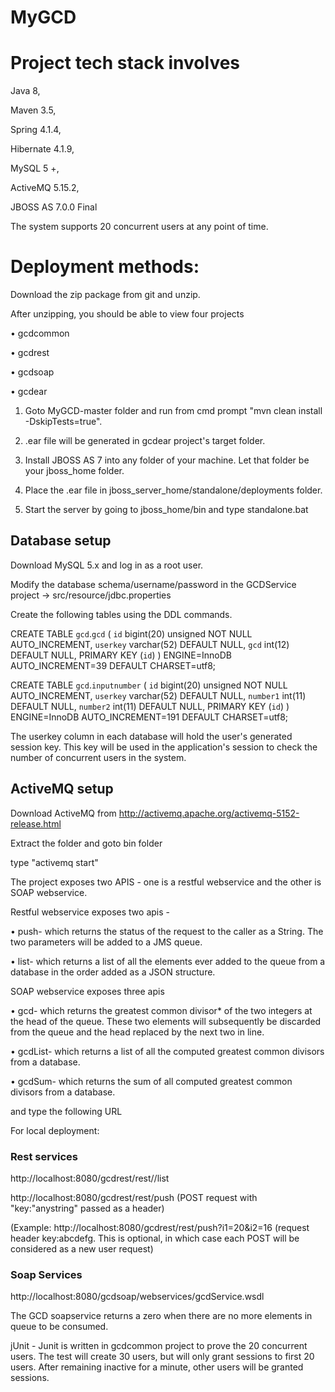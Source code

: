 # MyGCD

# Project tech stack involves 

Java 8,

Maven 3.5,

Spring 4.1.4,

Hibernate 4.1.9,

MySQL 5 +,

ActiveMQ 5.15.2,

JBOSS AS 7.0.0 Final

The system supports 20 concurrent users at any point of time.

# Deployment methods:

Download the zip package from git and unzip.

After unzipping, you should be able to view four projects

• gcdcommon

• gcdrest

• gcdsoap

• gcdear


1) Goto MyGCD-master folder and run from cmd prompt "mvn clean install -DskipTests=true".

2) .ear file will be generated in gcdear project's target folder.

3) Install JBOSS AS 7 into any folder of your machine. Let that folder be your jboss_home folder.

4) Place the .ear file in jboss_server_home/standalone/deployments folder.

5) Start the server by going to jboss_home/bin and type standalone.bat

## Database setup

Download MySQL 5.x and log in as a root user. 

Modify the database schema/username/password in the GCDService project -> src/resource/jdbc.properties 

Create the following tables using the DDL commands.

CREATE TABLE `gcd`.`gcd` (
  `id` bigint(20) unsigned NOT NULL AUTO_INCREMENT,
  `userkey` varchar(52) DEFAULT NULL,
  `gcd` int(12) DEFAULT NULL,
  PRIMARY KEY (`id`)
) ENGINE=InnoDB AUTO_INCREMENT=39 DEFAULT CHARSET=utf8;

CREATE TABLE `gcd`.`inputnumber` (
  `id` bigint(20) unsigned NOT NULL AUTO_INCREMENT,
  `userkey` varchar(52) DEFAULT NULL,
  `number1` int(11) DEFAULT NULL,
  `number2` int(11) DEFAULT NULL,
  PRIMARY KEY (`id`)
) ENGINE=InnoDB AUTO_INCREMENT=191 DEFAULT CHARSET=utf8;


The userkey column in each database will hold the user's generated session key. 
This key will be used in the application's session to check the number of concurrent users in the system.

## ActiveMQ setup

Download ActiveMQ from http://activemq.apache.org/activemq-5152-release.html

Extract the folder and goto bin folder

type "activemq start"

The project exposes two APIS - one is a restful webservice and the other is SOAP webservice.

Restful webservice exposes two apis - 

•	push-	which returns the status of the request to the caller as a String. The two parameters will be added to a JMS queue.

• list-	which returns a list of all the elements ever added to the queue from a database in the order added as a JSON structure. 

SOAP webservice exposes three apis

•	gcd- which returns the greatest common divisor* of the two integers at the head of the queue. These two elements will subsequently be discarded from the queue and the head replaced by the next two in line.

•	gcdList- which returns a list of all the computed greatest common divisors from a database. 

•	gcdSum- which returns the sum of all computed greatest common divisors from a database.

and type the following URL

For local deployment:

### Rest services

http://localhost:8080/gcdrest/rest//list

http://localhost:8080/gcdrest/rest/push (POST request with "key:"anystring" passed as a header)

(Example: http://localhost:8080/gcdrest/rest/push?i1=20&i2=16 (request header key:abcdefg. This is optional, in which case each POST will be considered as a new user request)

### Soap Services

http://localhost:8080/gcdsoap/webservices/gcdService.wsdl

The GCD soapservice returns a zero when there are no more elements in queue to be consumed.

jUnit - Junit is written in gcdcommon project to prove the 20 concurrent users. The test will create 30 users, but will only grant sessions to first 20 users. After remaining inactive for a minute, other users will be granted sessions.
